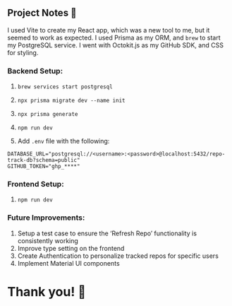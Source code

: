 ## Project Notes 📝
I used Vite to create my React app, which was a new tool to me, but it seemed to work as expected. I used Prisma as my ORM, and `brew` to start my PostgreSQL service. I went with Octokit.js as my GitHub SDK, and CSS for styling.

### Backend Setup:
1) `brew services start postgresql`

2) `npx prisma migrate dev --name init`

3) `npx prisma generate`

4) `npm run dev`

5) Add `.env` file with the following:

```
DATABASE_URL="postgresql://<username>:<password>@localhost:5432/repo-track-db?schema=public"
GITHUB_TOKEN="ghp_****"
```

### Frontend Setup:
1) `npm run dev`


### Future Improvements:

1) Setup a test case to ensure the ‘Refresh Repo’ functionality is consistently working
2) Improve type setting on the frontend
3) Create Authentication to personalize tracked repos for specific users
4) Implement Material UI components

# Thank you! 🚀